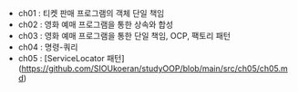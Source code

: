  - ch01 : 티켓 판매 프로그램의 객체 단일 책임 
 - ch02 : 영화 예매 프로그램을 통한 상속와 합성
 - ch03 : 영화 예매 프로그램을 통한 단일 책임, OCP, 팩토리 패턴
 - ch04 : 명령-쿼리
 - ch05 : [ServiceLocator 패턴] (https://github.com/SIOUkoeran/studyOOP/blob/main/src/ch05/ch05.md)